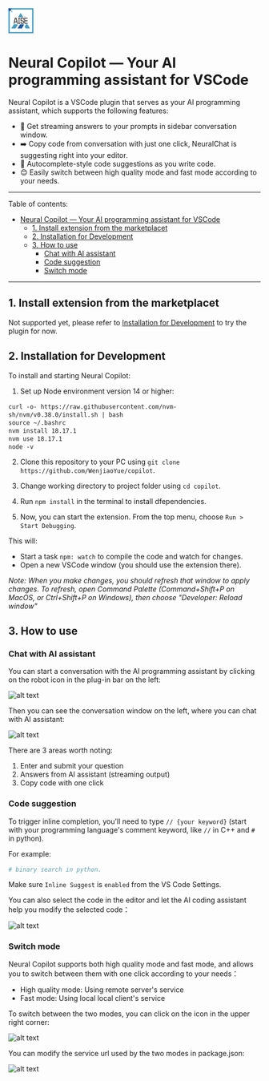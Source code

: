 <img src="./src/images/AISE.png" alt="AISE" width="50"/>

# Neural Copilot — Your AI programming assistant for VSCode

Neural Copilot is a VSCode plugin that serves as your AI programming assistant, which supports the following features:
- 💬 Get streaming answers to your prompts in sidebar conversation window.
- ➡️ Copy code from conversation with just one click, NeuralChat is suggesting right into your editor.
- 📝 Autocomplete-style code suggestions as you write code.
- 😊 Easily switch between high quality mode and fast mode according to your needs.
---

Table of contents:

- [Neural Copilot — Your AI programming assistant for VSCode](#Neural-Copilot--code-suggestion-for-vscode)
  - [1. Install extension from the marketplacet](#1-install-extension-from-the-marketplacet)
  - [2. Installation for Development](#2-installation-for-development)
  - [3. How to use](#3-how-to-use)
    - [Chat with AI assistant](#chat-with-ai-assistant)
    - [Code suggestion](#code-suggestion)
    - [Switch mode](#switch-mode)

---
## 1. Install extension from the marketplacet

Not supported yet, please refer to [Installation for Development](#2-installation-for-development) to try the plugin for now.

## 2. Installation for Development

To install and starting Neural Copilot:

1. Set up Node environment version 14 or higher:
```
curl -o- https://raw.githubusercontent.com/nvm-sh/nvm/v0.38.0/install.sh | bash
source ~/.bashrc
nvm install 18.17.1
nvm use 18.17.1
node -v
```

2. Clone this repository to your PC using `git clone https://github.com/WenjiaoYue/copilot`.

2. Change working directory to project folder using `cd copilot`.

3. Run `npm install` in the terminal to install dfependencies.

4. Now, you can start the extension. From the top menu, choose `Run > Start Debugging`.

This will:

- Start a task `npm: watch` to compile the code and watch for changes.
- Open a new VSCode window (you should use the extension there).

_Note: When you make changes, you should refresh that window to apply changes. To refresh, open Command Palette (Command+Shift+P on MacOS, or Ctrl+Shift+P on Windows), then choose "Developer: Reload window"_

## 3. How to use
### Chat with AI assistant
You can start a conversation with the AI programming assistant by clicking on the robot icon in the plug-in bar on the left:

![alt text](https://i.imgur.com/P1pB4Rw.png)

Then you can see the conversation window on the left, where you can chat with AI assistant:

![alt text](https://i.imgur.com/M0yqZ1H.png)

There are 3 areas worth noting:

1. Enter and submit your question
2. Answers from AI assistant (streaming output)
3. Copy code with one click

### Code suggestion
To trigger inline completion, you'll need to type `// {your keyword}` (start with your programming language's comment keyword, like `//` in C++ and `#` in python).

For example:

```py
# binary search in python.
```

Make sure `Inline Suggest` is `enabled` from the VS Code Settings.

You can also select the code in the editor and let the AI coding assistant help you modify the selected code：

![alt text](https://i.imgur.com/SRs7p8I.png)

### Switch mode
Neural Copilot supports both high quality mode and fast mode, and allows you to switch between them with one click according to your needs：
- High quality mode: Using remote server's service
- Fast mode: Using local local client's service

To switch between the two modes, you can click on the icon in the upper right corner:

![alt text](https://i.imgur.com/MnUnNQ6.png)

You can modify the service url used by the two modes in package.json:

![alt text](https://i.imgur.com/RzLCxDb.png)



